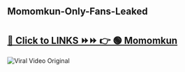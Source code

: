 
 ## Momomkun-Only-Fans-Leaked

# <h2><a href="https://clipsfans.com/Momomkun&ref=git">🔗 Click to LINKS ⏩⏩ 👉 🟢 Momomkun </a></h2>

<a href="https://clipsfans.com/Momomkun&ref=git" rel="nofollow" data-target="animated-image.originalLink"><img src="https://i.ibb.co.com/xMMVF88/686577567.gif" alt="Viral Video Original" style="max-width: 100%; display: inline-block;" data-target="animated-image.originalImage"></a>
